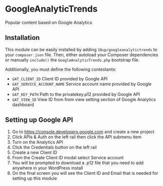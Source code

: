 GoogleAnalyticTrends
====================

Popular content based on Google Analytics

## Installation
This module can be easily installed by adding `10up/googleanalytictrends` to your `composer.json` file. Then, either autoload your Composer dependencies or manually `include()` the `GoogleAnalyticTrends.php` bootstrap file.

Additionally, you must define the following contestants:

* `GAT_CLIENT_ID` Client ID provided by Google API
* `GAT_SERVICE_ACCOUNT_NAME` Service account name provided by Google API
* `GAT_KEY_PATH` Path to the privatekey.p12 provided by Google API
* `GAT_VIEW_ID` View ID from from view setting section of Google Analytics dashboard

## Setting up Google API
1. Go to https://console.developers.google.com and create a new project
2. Click APIs & Auth on the left rail then click the API submenu item
3. Turn on the Analytics API
4. Click the Credentials button on the left rail
5. Create a new Client ID
6. From the Create Client ID modal select Service account
7. You will be prompted to download a .p12 file that you need to add anywhere in your WordPress install
8. On the final screen you will see the Client ID and Email that is needed for setting up this module


